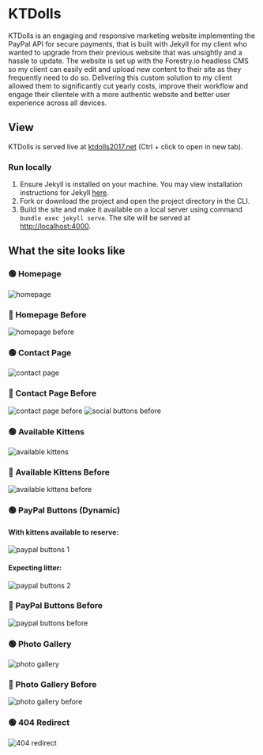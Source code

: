 # KTDolls

KTDolls is an engaging and responsive marketing website implementing the PayPal API for secure payments, that is built with Jekyll for my client who wanted to upgrade from their previous website that was unsightly and a hassle to update. The website is set up with the Forestry.io headless CMS so my client can easily edit and upload new content to their site as they frequently need to do so. Delivering this custom solution to my client allowed them to significantly cut yearly costs, improve their workflow and engage their clientele with a more authentic website and better user experience across all devices.

## View

KTDolls is served live at [ktdolls2017.net](https://ktdolls2017.net/) (Ctrl + click to open in new tab).

### Run locally

1. Ensure Jekyll is installed on your machine. You may view installation instructions for Jekyll [here](https://jekyllrb.com/docs/#instructions).
2. Fork or download the project and open the project directory in the CLI.
3. Build the site and make it available on a local server using command `bundle exec jekyll serve`. The site will be served at [http://localhost:4000](http://localhost:4000).

## What the site looks like

### 🟢 Homepage

![homepage](https://github.com/christopherstraub/ktdolls/blob/forestry/screenshots/homepage.png)

### 🔴 Homepage Before

![homepage before](https://github.com/christopherstraub/ktdolls/blob/forestry/screenshots/homepage-before.png)

### 🟢 Contact Page

![contact page](https://github.com/christopherstraub/ktdolls/blob/forestry/screenshots/contact-page.PNG)

### 🔴 Contact Page Before

![contact page before](https://github.com/christopherstraub/ktdolls/blob/forestry/screenshots/contact-page-before.png)
![social buttons before](https://github.com/christopherstraub/ktdolls/blob/forestry/screenshots/social-buttons-before.png)

### 🟢 Available Kittens

![available kittens](https://github.com/christopherstraub/ktdolls/blob/forestry/screenshots/available-kittens.png)

### 🔴 Available Kittens Before

![available kittens before](https://github.com/christopherstraub/ktdolls/blob/forestry/screenshots/available-kittens-before.png)

### 🟢 PayPal Buttons (Dynamic)

#### With kittens available to reserve:

![paypal buttons 1](https://github.com/christopherstraub/ktdolls/blob/forestry/screenshots/paypal-buttons-1.PNG)

#### Expecting litter:

![paypal buttons 2](https://github.com/christopherstraub/ktdolls/blob/forestry/screenshots/paypal-buttons-2.PNG)

### 🔴 PayPal Buttons Before

![paypal buttons before](https://github.com/christopherstraub/ktdolls/blob/forestry/screenshots/paypal-buttons-before.png)

### 🟢 Photo Gallery

![photo gallery](https://github.com/christopherstraub/ktdolls/blob/forestry/screenshots/fur-ever-homes.png)

### 🔴 Photo Gallery Before

![photo gallery before](https://github.com/christopherstraub/ktdolls/blob/forestry/screenshots/fur-ever-homes-before.PNG)

### 🟢 404 Redirect

![404 redirect](https://github.com/christopherstraub/ktdolls/blob/forestry/screenshots/404-redirect.png)
